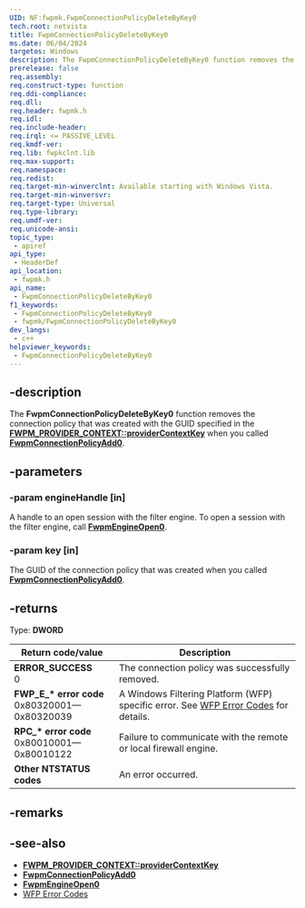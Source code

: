 ```yaml
---
UID: NF:fwpmk.FwpmConnectionPolicyDeleteByKey0
tech.root: netvista
title: FwpmConnectionPolicyDeleteByKey0
ms.date: 06/04/2024
targetos: Windows
description: The FwpmConnectionPolicyDeleteByKey0 function removes the connection policy that was created with the specified GUID.
prerelease: false
req.assembly: 
req.construct-type: function
req.ddi-compliance: 
req.dll: 
req.header: fwpmk.h
req.idl: 
req.include-header: 
req.irql: <= PASSIVE_LEVEL
req.kmdf-ver: 
req.lib: fwpkclnt.lib
req.max-support: 
req.namespace: 
req.redist: 
req.target-min-winverclnt: Available starting with Windows Vista.
req.target-min-winversvr: 
req.target-type: Universal
req.type-library: 
req.umdf-ver: 
req.unicode-ansi: 
topic_type:
 - apiref
api_type:
 - HeaderDef
api_location:
 - fwpmk.h
api_name:
 - FwpmConnectionPolicyDeleteByKey0
f1_keywords:
 - FwpmConnectionPolicyDeleteByKey0
 - fwpmk/FwpmConnectionPolicyDeleteByKey0
dev_langs:
 - c++
helpviewer_keywords:
 - FwpmConnectionPolicyDeleteByKey0
---
```


## -description

The **FwpmConnectionPolicyDeleteByKey0** function removes the connection policy that was created with the GUID specified in the **[FWPM_PROVIDER_CONTEXT::providerContextKey](/windows/win32/api/fwpmtypes/ns-fwpmtypes-fwpm_provider_context3)** when you called **[FwpmConnectionPolicyAdd0](nf-fwpmk-fwpmconnectionpolicyadd0.md)**.

## -parameters

### -param engineHandle [in]

A handle to an open session with the filter engine. To open a session with the filter engine, call **[FwpmEngineOpen0](nf-fwpmk-fwpmengineopen0.md)**.

### -param key [in]

The GUID of the connection policy that was created when you called **[FwpmConnectionPolicyAdd0](nf-fwpmk-fwpmconnectionpolicyadd0.md)**.

## -returns
Type: **DWORD**

| Return code/value | Description |
|---|---|
| **ERROR_SUCCESS**<br>0 | The connection policy was successfully removed. |
| **FWP_E_\* error code**<br>0x80320001—0x80320039 | A Windows Filtering Platform (WFP) specific error. See [WFP Error Codes](/windows/win32/fwp/wfp-error-codes) for details. |
| **RPC_\* error code**<br>0x80010001—0x80010122 | Failure to communicate with the remote or local firewall engine. |
| **Other NTSTATUS codes** | An error occurred. |

## -remarks

## -see-also

- **[FWPM_PROVIDER_CONTEXT::providerContextKey](/windows/win32/api/fwpmtypes/ns-fwpmtypes-fwpm_provider_context3)**
- **[FwpmConnectionPolicyAdd0](nf-fwpmk-fwpmconnectionpolicyadd0.md)**
- **[FwpmEngineOpen0](nf-fwpmk-fwpmengineopen0.md)**
- [WFP Error Codes](/windows/win32/fwp/wfp-error-codes)
